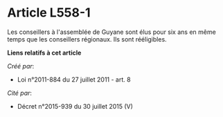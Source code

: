 # Article L558-1

Les conseillers à l'assemblée de Guyane sont élus pour six ans en même temps que les conseillers régionaux. Ils sont
rééligibles.

**Liens relatifs à cet article**

_Créé par_:

  - Loi n°2011-884 du 27 juillet 2011 - art. 8

_Cité par_:

  - Décret n°2015-939 du 30 juillet 2015 (V)
